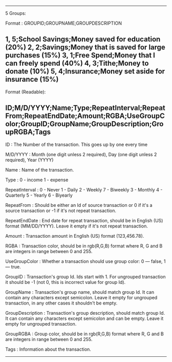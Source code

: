 ----------------------------------------------------------------------------------
5 Groups:

Format : GROUPID;GROUPNAME;GROUPDESCRIPTION

1, 5;School Savings;Money saved for education (20%)
2, 2;Savings;Money that is saved for large purchases (15%)
3, 1;Free Spend;Money that I can freely spend (40%)
4, 3;Tithe;Money to donate (10%)
5, 4;Insurance;Money set aside for insurance (15%)
----------------------------------------------------------------------------------
Format (Readable): 

ID;M/D/YYYY;Name;Type;RepeatInterval;RepeatFrom;RepeatEndDate;Amount;RGBA;UseGroupColor;GroupID;GroupName;GroupDescription;GroupRGBA;Tags
----------------------------------------------------------------------------------
ID :
The Number of the transaction. This goes up by one every time

M/D/YYYY :
Month (one digit unless 2 required), Day (one digit unless 2 required), Year (YYYY)

Name :
Name of the transaction.

Type :
0 - income
1 - expense

RepeatInterval :
0 - Never
1 - Daily
2 - Weekly
7 - Biweekly
3 - Monthly
4 - Quarterly
5 - Yearly
6 - Biyearly

RepeatFrom :
Should be either an Id of source transaction or 0 if it's a source transaction or -1 if it's not repeat transaction.

RepeatEndDate : 
End date for repeat transaction, should be in English (US) format (MM/DD/YYYY). Leave it empty if it's not repeat transaction.

Amount : 
Transaction amount in English (US) format (123,456.78).

RGBA :
Transaction color, should be in rgb(R,G,B) format where R, G and B are integers in range between 0 and 255.

UseGroupColor : 
Whether a transaction should use group color: 0 — false, 1 — true.

GroupID :
Transaction's group Id. Ids start with 1. For ungrouped transaction it should be -1 (not 0, this is incorrect value for group Id).

GroupName :
Transaction's group name, should match group Id. It can contain any characters except semicolon. Leave it empty for ungrouped transaction, in any other cases it shouldn't be empty.

GroupDescription :
Transaction's group description, should match group Id. It can contain any characters except semicolon and can be empty. Leave it empty for ungrouped transaction.

GroupRGBA :
Group color, should be in rgb(R,G,B) format where R, G and B are integers in range between 0 and 255.

Tags :
Information about the transaction.

----------------------------------------------------------------------------------
